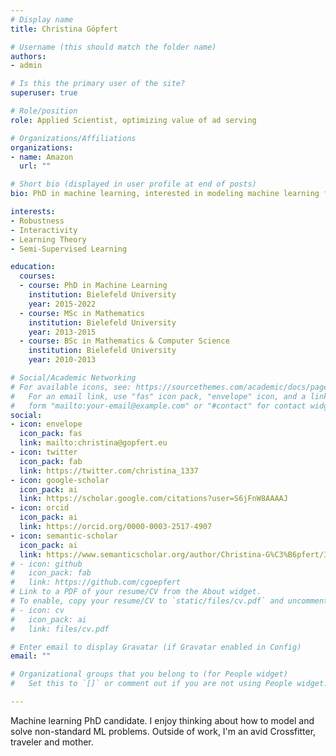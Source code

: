 ```yaml
---
# Display name
title: Christina Göpfert

# Username (this should match the folder name)
authors:
- admin

# Is this the primary user of the site?
superuser: true

# Role/position
role: Applied Scientist, optimizing value of ad serving

# Organizations/Affiliations
organizations:
- name: Amazon
  url: ""

# Short bio (displayed in user profile at end of posts)
bio: PhD in machine learning, interested in modeling machine learning for non-standard settings such as semi-supervision, robustness, explanability and interaction.

interests:
- Robustness
- Interactivity
- Learning Theory
- Semi-Supervised Learning

education:
  courses:
  - course: PhD in Machine Learning
    institution: Bielefeld University
    year: 2015-2022
  - course: MSc in Mathematics
    institution: Bielefeld University
    year: 2013-2015
  - course: BSc in Mathematics & Computer Science
    institution: Bielefeld University
    year: 2010-2013

# Social/Academic Networking
# For available icons, see: https://sourcethemes.com/academic/docs/page-builder/#icons
#   For an email link, use "fas" icon pack, "envelope" icon, and a link in the
#   form "mailto:your-email@example.com" or "#contact" for contact widget.
social:
- icon: envelope
  icon_pack: fas
  link: mailto:christina@gopfert.eu
- icon: twitter
  icon_pack: fab
  link: https://twitter.com/christina_1337
- icon: google-scholar
  icon_pack: ai
  link: https://scholar.google.com/citations?user=S6jFnW8AAAAJ
- icon: orcid
  icon_pack: ai
  link: https://orcid.org/0000-0003-2517-4907
- icon: semantic-scholar
  icon_pack: ai
  link: https://www.semanticscholar.org/author/Christina-G%C3%B6pfert/3448529
# - icon: github
#   icon_pack: fab
#   link: https://github.com/cgoepfert
# Link to a PDF of your resume/CV from the About widget.
# To enable, copy your resume/CV to `static/files/cv.pdf` and uncomment the lines below.
# - icon: cv
#   icon_pack: ai
#   link: files/cv.pdf

# Enter email to display Gravatar (if Gravatar enabled in Config)
email: ""

# Organizational groups that you belong to (for People widget)
#   Set this to `[]` or comment out if you are not using People widget.

---
```


Machine learning PhD candidate. I enjoy thinking about how to model and solve non-standard ML problems. Outside of work, I'm an avid Crossfitter, traveler and mother.
